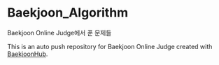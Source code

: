 # Baekjoon_Algorithm
Baekjoon Online Judge에서 푼 문제들

This is an auto push repository for Baekjoon Online Judge created with [BaekjoonHub](https://github.com/BaekjoonHub/BaekjoonHub).
